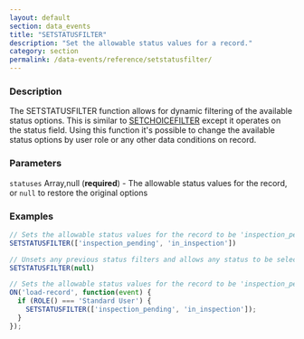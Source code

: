```yaml
---
layout: default
section: data_events
title: "SETSTATUSFILTER"
description: "Set the allowable status values for a record."
category: section
permalink: /data-events/reference/setstatusfilter/
---
```


### Description

The SETSTATUSFILTER function allows for dynamic filtering of the available status options. This is similar to [SETCHOICEFILTER](/data-events/reference/setchoicefilter/) except it operates on the status field. Using this function it's possible to change the available status options by user role or any other data conditions on record.

### Parameters

`statuses` Array,null (__required__) - The allowable status values for the record, or `null` to restore the original options

### Examples

```js
// Sets the allowable status values for the record to be 'inspection_pending' or 'in_inspection'
SETSTATUSFILTER(['inspection_pending', 'in_inspection'])
```


```js
// Unsets any previous status filters and allows any status to be selected for the record
SETSTATUSFILTER(null)
```


```js
// Sets the allowable status values for the record to be 'inspection_pending' or 'in_inspection' for Standard Users
ON('load-record', function(event) {
  if (ROLE() === 'Standard User') {
    SETSTATUSFILTER(['inspection_pending', 'in_inspection']);
  }
});
```